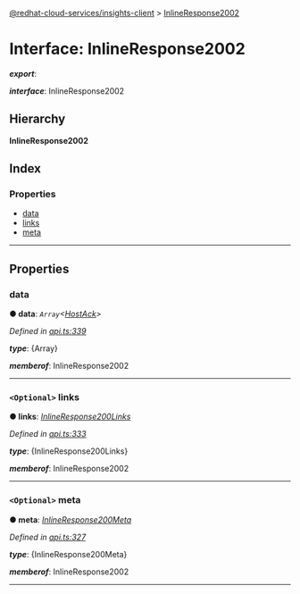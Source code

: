 [@redhat-cloud-services/insights-client](../README.md) > [InlineResponse2002](../interfaces/inlineresponse2002.md)

# Interface: InlineResponse2002

*__export__*: 

*__interface__*: InlineResponse2002

## Hierarchy

**InlineResponse2002**

## Index

### Properties

* [data](inlineresponse2002.md#data)
* [links](inlineresponse2002.md#links)
* [meta](inlineresponse2002.md#meta)

---

## Properties

<a id="data"></a>

###  data

**● data**: *`Array`<[HostAck](hostack.md)>*

*Defined in [api.ts:339](https://github.com/karelhala/javascript-clients/blob/master/packages/insights/api.ts#L339)*

*__type__*: {Array}

*__memberof__*: InlineResponse2002

___
<a id="links"></a>

### `<Optional>` links

**● links**: *[InlineResponse200Links](inlineresponse200links.md)*

*Defined in [api.ts:333](https://github.com/karelhala/javascript-clients/blob/master/packages/insights/api.ts#L333)*

*__type__*: {InlineResponse200Links}

*__memberof__*: InlineResponse2002

___
<a id="meta"></a>

### `<Optional>` meta

**● meta**: *[InlineResponse200Meta](inlineresponse200meta.md)*

*Defined in [api.ts:327](https://github.com/karelhala/javascript-clients/blob/master/packages/insights/api.ts#L327)*

*__type__*: {InlineResponse200Meta}

*__memberof__*: InlineResponse2002

___

